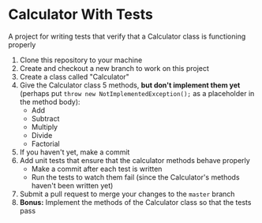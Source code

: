 # Calculator With Tests
A project for writing tests that verify that a Calculator class is functioning properly

1. Clone this repository to your machine
2. Create and checkout a new branch to work on this project
3. Create a class called "Calculator"
4. Give the Calculator class 5 methods, **but don't implement them yet** (perhaps put `throw new NotImplementedException();` as a placeholder in the method body):
    - Add
    - Subtract
    - Multiply
    - Divide
    - Factorial
5. If you haven't yet, make a commit
6. Add unit tests that ensure that the calculator methods behave properly
    - Make a commit after each test is written
    - Run the tests to watch them fail (since the Calculator's methods haven't been written yet)
7. Submit a pull request to merge your changes to the `master` branch
8. **Bonus:** Implement the methods of the Calculator class so that the tests pass
